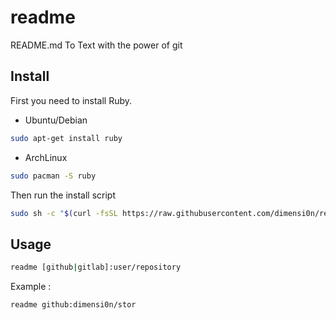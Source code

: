 # readme
README.md To Text with the power of git

## Install

First you need to install Ruby.

- Ubuntu/Debian

```sh
sudo apt-get install ruby
```

- ArchLinux

```sh
sudo pacman -S ruby
```

Then run the install script

```sh
sudo sh -c "$(curl -fsSL https://raw.githubusercontent.com/dimensi0n/readme/master/install.sh)"
```

## Usage

```sh
readme [github|gitlab]:user/repository
```

Example :

```sh
readme github:dimensi0n/stor
```
